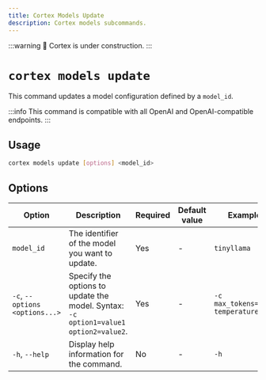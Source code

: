 ```yaml
---
title: Cortex Models Update
description: Cortex models subcommands.
---
```


:::warning
🚧 Cortex is under construction.
:::

# `cortex models update`

This command updates a model configuration defined by a `model_id`.

:::info
This command is compatible with all OpenAI and OpenAI-compatible endpoints.
:::

## Usage

```bash
cortex models update [options] <model_id>
```

## Options

| Option                      | Description                                                                                           | Required | Default value        | Example                                                   |
|-----------------------------|-------------------------------------------------------------------------------------------------------|----------|----------------------|-----------------------------------------------------------|
| `model_id`                  | The identifier of the model you want to update.                                                       | Yes      | -                    | `tinyllama`                                          |
| `-c`, `--options <options...>` | Specify the options to update the model. Syntax: `-c option1=value1 option2=value2`.  | Yes      | -                    | `-c max_tokens=100 temperature=0.5`                        |
| `-h`, `--help`              | Display help information for the command.                                                             | No       | -                    | `-h`                                                  |



